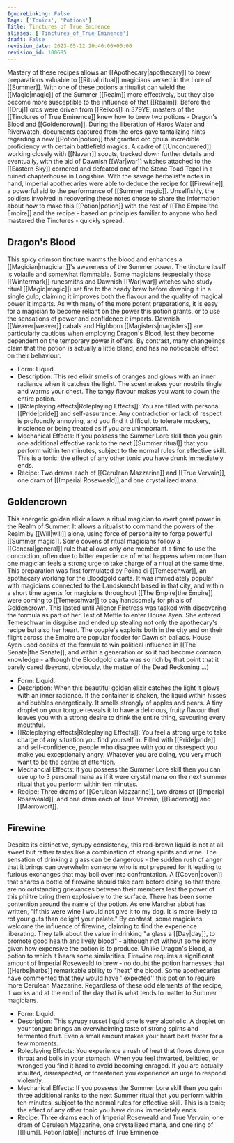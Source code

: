```yaml
---
IgnoreLinking: False
Tags: ['Tonics', 'Potions']
Title: Tinctures of True Eminence
aliases: ['Tinctures_of_True_Eminence']
draft: False
revision_date: 2023-05-12 20:46:06+00:00
revision_id: 100685
---
```


Mastery of these recipes allows an [[Apothecary|apothecary]] to brew preparations valuable to [[Ritual|ritual]] magicians versed in the Lore of [[Summer]]. With one of these potions a ritualist can wield the [[Magic|magic]] of the Summer [[Realm]] more effectively, but they also become more susceptible to the influence of that [[Realm]].
Before the [[Druj]] orcs were driven from [[Reikos]] in 379YE, masters of the [[Tinctures of True Eminence]] knew how to brew two potions - Dragon's Blood and [[Goldencrown]]. During the liberation of Haros Water and Riverwatch, documents captured from the orcs gave tantalizing hints regarding a new [[Potion|potion]] that granted orc ghulai incredible proficiency with certain battlefield magics. A cadre of [[Unconquered]] working closely with [[Navarr]] scouts, tracked down further details and eventually, with the aid of Dawnish [[War|war]] witches attached to the [[Eastern Sky]] cornered and defeated one of the Stone Toad Tepel in a ruined chapterhouse in Longshire. With the savage herbalist's notes in hand, Imperial apothecaries were able to deduce the recipe for [[Firewine]], a powerful aid to the performance of [[Summer magic]]. Unselfishly, the soldiers involved in recovering these notes chose to share the information about how to make this [[Potion|potion]] with the rest of [[The Empire|the Empire]] and the recipe - based on principles familiar to anyone who had mastered the Tinctures - quickly spread.
## Dragon's Blood
This spicy crimson tincture warms the blood and enhances a [[Magician|magician]]'s awareness of the Summer power. The tincture itself is volatile and somewhat flammable. Some magicians (especially those [[Wintermark]] runesmiths and Dawnish [[War|war]] witches who study ritual [[Magic|magic]]) set fire to the heady brew before downing it in a single gulp, claiming it improves both the flavour and the quality of magical power it imparts.
As with many of the more potent preparations, it is easy for a magician to become reliant on the power this potion grants, or to use the sensations of power and confidence it imparts. Dawnish [[Weaver|weaver]] cabals and Highborn [[Magisters|magisters]] are particularly cautious when employing Dragon's Blood, lest they become dependent on the temporary power it offers. By contrast, many changelings claim that the potion is actually a little bland, and has no noticeable effect on their behaviour.
* Form: Liquid.
* Description: This red elixir smells of oranges and glows with an inner radiance when it catches the light. The scent makes your nostrils tingle and warms your chest. The tangy flavour makes you want to down the entire potion.
* [[Roleplaying effects|Roleplaying Effects]]: You are filled with personal [[Pride|pride]] and self-assurance. Any contradiction or lack of respect is profoundly annoying, and you find it difficult to tolerate mockery, insolence or being treated as if you are unimportant.
* Mechanical Effects: If you possess the Summer Lore skill then you gain one additional effective rank to the next [[Summer ritual]] that you perform within ten minutes, subject to the normal rules for effective skill. This is a tonic; the effect of any other tonic you have drunk immediately ends.
* Recipe: Two drams each of [[Cerulean Mazzarine]] and [[True Vervain]], one dram of [[Imperial Roseweald]],and one crystallized mana.
## Goldencrown
This energetic golden elixir allows a ritual magician to exert great power in the Realm of Summer. It allows a ritualist to command the powers of the Realm by [[Will|will]] alone, using force of personality to forge powerful [[Summer magic]]. Some covens of ritual magicians follow a [[General|general]] rule that allows only one member at a time to use the concoction, often due to bitter experience of what happens when more than one magician feels a strong urge to take charge of a ritual at the same time.
This preparation was first formulated by Polina di [[Temeschwar]], an apothecary working for the Bloodgold carta. It was immediately popular with magicians connected to the Landsknecht based in that city, and within a short time agents for magicians throughout [[The Empire|the Empire]] were coming to [[Temeschwar]] to pay handsomely for phials of Goldencrown. This lasted until Alienor Firetress was tasked with discovering the formula as part of her Test of Mettle to enter House Ayen. She entered Temeschwar in disguise and ended up stealing not only the apothecary's recipe but also her heart. The couple's exploits both in the city and on their flight across the Empire are popular fodder for Dawnish ballads. House Ayen used copies of the formula to win political influence in [[The Senate|the Senate]], and within a generation or so it had become common knowledge - although the Bloodgold carta was so rich by that point that it barely cared (beyond, obviously, the matter of the Dead Reckoning ...)
* Form: Liquid.
* Description: When this beautiful golden elixir catches the light it glows with an inner radiance. If the container is shaken, the liquid within hisses and bubbles energetically. It smells strongly of apples and pears. A tiny droplet on your tongue reveals it to have a delicious, fruity flavour that leaves you with a strong desire to drink the entire thing, savouring every mouthful.
* [[Roleplaying effects|Roleplaying Effects]]: You feel a strong urge to take charge of any situation you find yourself in. Filled with [[Pride|pride]] and self-confidence, people who disagree with you or disrespect you make you exceptionally angry. Whatever you are doing, you very much want to be the centre of attention.
* Mechancial Effects: If you possess the Summer Lore skill then you can use up to 3 personal mana as if it were crystal mana on the next summer ritual that you perform within ten minutes.
* Recipe: Three drams of [[Cerulean Mazzarine]], two drams of [[Imperial Roseweald]], and one dram each of True Vervain, [[Bladeroot]] and [[Marrowort]].
## Firewine
Despite its distinctive, syrupy consistency, this red-brown liquid is not at all sweet but rather tastes like a combination of strong spirits and wine. The sensation of drinking a glass can be dangerous - the sudden rush of anger that it brings can overwhelm someone who is not prepared for it leading to furious exchanges that may boil over into confrontation. A [[Coven|coven]] that shares a bottle of firewine should take care before doing so that there are no outstanding grievances between their members lest the power of this philtre bring them explosively to the surface.
There has been some contention around the name of the potion. As one Marcher abbot has written, "If this were wine I would not give it to my dog. It is more likely to rot your guts than delight your palate." By contrast, some magicians welcome the influence of firewine, claiming to find the experience liberating. They talk about the value in drinking "a glass a [[Day|day]], to promote good health and lively blood" - although not without some irony given how expensive the potion is to produce.
Unlike Dragon's Blood, a potion to which it bears some similarities, Firewine requires a significant amount of Imperial Roseweald to brew - no doubt the potion harnesses that [[Herbs|herbs]] remarkable ability to "heat" the blood. Some apothecaries have commented that they would have ''expected'' this potion to require more Cerulean Mazzarine. Regardless of these odd elements of the recipe, it works and at the end of the day that is what tends to matter to Summer magicians.
* Form: Liquid.
* Description: This syrupy russet liquid smells very alcoholic. A droplet on your tongue brings an overwhelming taste of strong spirits and fermented fruit. Even a small amount makes your heart beat faster for a few moments.
* Roleplaying Effects: You experience a rush of heat that flows down your throat and boils in your stomach. When you feel thwarted, belittled, or wronged you find it hard to avoid becoming enraged. If you are actually insulted, disrespected, or threatened you experience an urge to respond violently.
* Mechanical Effects: If you possess the Summer Lore skill then you gain three additional ranks to the next Summer ritual that you perform within ten minutes, subject to the normal rules for effective skill. This is a tonic; the effect of any other tonic you have drunk immediately ends.
* Recipe: Three drams each of Imperial Roseweald and True Vervain, one dram of Cerulean Mazzarine, one crystallized mana, and one ring of [[Ilium]].
PotionTable|Tinctures of True Eminence